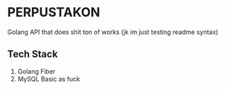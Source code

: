 # PERPUSTAKON 
Golang API that does shit ton of works (jk im just testing readme syntax)
## Tech Stack
1. Golang Fiber
2. MySQL
Basic as fuck
